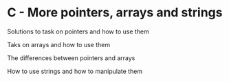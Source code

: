 # C - More pointers, arrays and strings

Solutions to task on pointers and how to use them

Taks on arrays and how to use them

The differences between pointers and arrays

How to use strings and how to manipulate them
